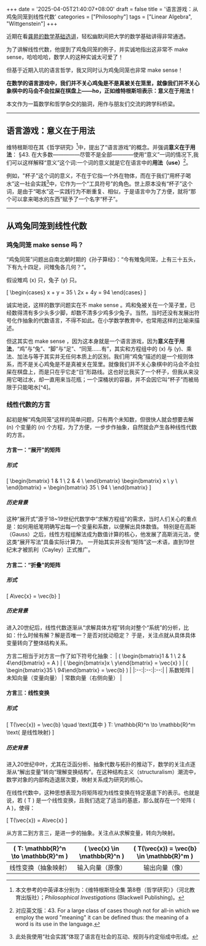 +++
date = '2025-04-05T21:40:07+08:00'
draft = false
title = '语言游戏：从鸡兔同笼到线性代数'
categories = ["Philosophy"]
tags = ["Linear Algebra", "Wittgenstein"]
+++

近期在看[龚昇的数学基础选讲](https://www.bilibili.com/video/BV17s411N79m/?share_source=copy_web&vd_source=1d5772988c76f4e7508b89905069d280&t=4308)，轻松幽默间把大学的数学基础讲得非常通透。

为了讲解线性代数，他提到了鸡兔同笼的例子，并实诚地指出这非常不 make sense，哈哈哈哈，数学人的这种实诚太可爱了！

但基于近期入坑的语言哲学，我又同时认为鸡兔同笼也非常 make sense！

**在数学的语言游戏中，我们并不关心鸡兔是不是真被关在笼里，就像我们并不关心象棋中的马会不会拉屎在棋盘上——ho，正如维特根斯坦表示：意义在于用法！**

本文作为一篇数学和哲学杂交的脑洞，用作与朋友们交流的跨学科桥梁。

<!--more-->

---

## 语言游戏：意义在于用法

维特根斯坦在其《哲学研究》[^1]中，提出了“语言游戏”的概念。并强调**意义在于用法**：
§43. 在大多数—————尽管不是全部————使用“意义”一词的情况下,我们可以这样解释“意义”这个词:一个词的意义就是它在语言中的**用法（use）**[^2]。

例如，"杯子"这个词的意义，不在于它指一个外在物体，而在于我们“用杯子喝水”这一社会实践[^3]中，它作为一个“工具符号”的角色。世上原本没有“杯子”这个词，是由于“喝水”这一实践行为不断重复、相似，于是语言中为了方便，就将“那个可以拿来喝水的东西”赋予了一个名字“杯子”。

---

## 从鸡兔同笼到线性代数

### 鸡兔同笼 make sense 吗？

“鸡兔同笼”问题出自南北朝时期的《孙子算经》：“今有雉兔同笼，上有三十五头，下有九十四足，问雉兔各几何？”。

假设雉鸡 \(x\) 只，兔子 \(y\) 只。

\[ \begin{cases} x + y = 35 \\ 2x + 4y = 94 \end{cases} \] 

诚实地说，这样的数学问题实在不 make sense 。鸡和兔被关在一个笼子里，已经数得清有多少头多少脚，却数不清多少鸡多少兔子。当然，当时还没有发展出符号化作抽象的代数语言，不得不如此。在小学数学教育中，也常用这样的比喻来描述。

但这其实也 make sense ，因为这本身就是一个语言游戏，因为**意义在于用法**，“鸡”与“兔”、“脚”与“足”、“同笼……有”，其实和方程组中的 \(x\) 与 \(y\)、乘法、加法与等于其实并无任何本质上的区别。我们用“鸡兔”描述的是一个规则体系，而不是关心鸡兔是不是真被关在笼里。就像我们并不关心象棋中的马会不会拉屎在棋盘上，而是只在乎它走“日”形路线。这也好比我买了一个杯子，但我从来没用它喝过水，却一直用来当花瓶；一个深桶状的容器，并不会因它叫“杯子”而被局限于只能喝水[^4]。

### 线性代数的方言

起初是解“鸡兔同笼”这样的简单问题，只有两个未知数，但很快人就会想要去解 \(n\) 个变量的 \(n\) 个方程，为了方便，一步步作抽象，自然就会产生各种线性代数的方言。

#### 方言一：“展开”的矩阵

##### 形式
\[ \begin{bmatrix} 1 & 1 \\ 2 & 4 \\ \end{bmatrix} \begin{bmatrix} x \\ y \\ \end{bmatrix} = \begin{bmatrix} 35 \\ 94 \\ \end{bmatrix} \] 

##### 历史背景
这种“展开式”源于18~19世纪代数学中“求解方程组”的需求，当时人们关心的重点是：如何用纸笔明确写出每一个变量和系数，以便解出具体数值。
特别是在高斯（Gauss）之后，线性方程组解法成为数值计算的核心，他发展了高斯消元法，使这类“展开写法”具备实际计算力。
一开始其实并没有“矩阵”这一术语，直到19世纪末才被凯利（Cayley）正式推广。

#### 方言二：“折叠”的矩阵

##### 形式

\[ A\vec{x} = \vec{b} \] 

##### 历史背景

进入20世纪后，线性代数逐渐从“求解具体方程”转向对整个“系统”的分析，比如：什么时候有解？解是否唯一？是否对扰动稳定？
于是，关注点就从具体具体变量转向了整体结构关系。

方言二相当于对方言一作了如下符号化抽象：
| \( \begin{bmatrix}1 & 1 \\ 2 & 4\end{bmatrix} = A \) | \( \begin{bmatrix}x \\ y\end{bmatrix} = \vec{x} \) | \( \begin{bmatrix}35 \\ 94\end{bmatrix} =  \vec{b} \) |
|:--:|:--:|:--:|
| 系数矩阵 | 未知向量（变量向量） | 常数向量（右侧向量） |

#### 方言三：线性变换

##### 形式

\[ T(\vec{x}) = \vec{b} \quad \text{其中 } T: \mathbb{R}^n \to \mathbb{R}^m \text{ 是线性映射} \] 

##### 历史背景

进入20世纪中叶，尤其在泛函分析、抽象代数与拓扑的推动下，数学的关注点逐渐从“解出变量”转向“理解变换结构”。在这种结构主义（structuralism）潮流中，数学对象的内部构造退居次要，映射关系成为研究的核心。

在线性代数中，这种思想表现为将矩阵视为线性变换在特定基底下的表示。也就是说，若 \( T \) 是一个线性变换，且我们选定了适当的基底，那么就存在一个矩阵 \( A \)，使得：

\[ T(\vec{x}) = A\vec{x} \] 

从方言二到方言三，是进一步的抽象。关注点从求解变量，转向为映射。

| \( T: \mathbb{R}^n \to \mathbb{R}^m \) | \( \vec{x} \in \mathbb{R}^n \) | \( T(\vec{x}) = \vec{b} \in \mathbb{R}^m \) |
|:--:|:--:|:--:|
| 线性变换（抽象映射） | 输入向量（原像） | 输出向量（像） |

[^1]: 本文参考的中英译本分别为：《维特根斯坦全集 第8卷（哲学研究）》（河北教育出版社）；*Philosophical Investigations* (Blackwell Publishing)。

[^2]: 对应英文版：43. For a large class of cases though not for all-in which we employ the word "meaning" it can be defined thus: the meaning of a word is its use in the language.

[^3]: 此处我使用“社会实践”体现了语言在社会的互动、规则与约定俗成中形成。